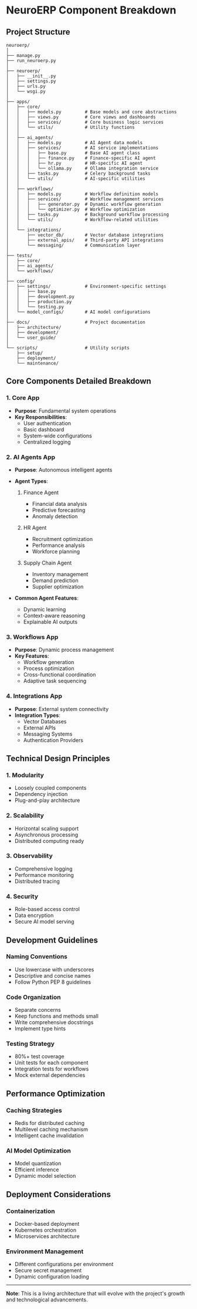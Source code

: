 # NeuroERP Component Breakdown

## Project Structure

```
neuroerp/
│
├── manage.py
├── run_neuroerp.py
│
├── neuroerp/
│   ├── __init__.py
│   ├── settings.py
│   ├── urls.py
│   └── wsgi.py
│
├── apps/
│   ├── core/
│   │   ├── models.py         # Base models and core abstractions
│   │   ├── views.py          # Core views and dashboards
│   │   ├── services/         # Core business logic services
│   │   └── utils/            # Utility functions
│   │
│   ├── ai_agents/
│   │   ├── models.py         # AI Agent data models
│   │   ├── services/         # AI service implementations
│   │   │   ├── base.py       # Base AI agent class
│   │   │   ├── finance.py    # Finance-specific AI agent
│   │   │   ├── hr.py         # HR-specific AI agent
│   │   │   └── ollama.py     # Ollama integration service
│   │   ├── tasks.py          # Celery background tasks
│   │   └── utils/            # AI-specific utilities
│   │
│   ├── workflows/
│   │   ├── models.py         # Workflow definition models
│   │   ├── services/         # Workflow management services
│   │   │   ├── generator.py  # Dynamic workflow generation
│   │   │   └── optimizer.py  # Workflow optimization
│   │   ├── tasks.py          # Background workflow processing
│   │   └── utils/            # Workflow-related utilities
│   │
│   └── integrations/
│       ├── vector_db/        # Vector database integrations
│       ├── external_apis/    # Third-party API integrations
│       └── messaging/        # Communication layer
│
├── tests/
│   ├── core/
│   ├── ai_agents/
│   └── workflows/
│
├── config/
│   ├── settings/             # Environment-specific settings
│   │   ├── base.py
│   │   ├── development.py
│   │   ├── production.py
│   │   └── testing.py
│   └── model_configs/        # AI model configurations
│
├── docs/                     # Project documentation
│   ├── architecture/
│   ├── development/
│   └── user_guide/
│
└── scripts/                  # Utility scripts
    ├── setup/
    ├── deployment/
    └── maintenance/
```

## Core Components Detailed Breakdown

### 1. Core App
- **Purpose**: Fundamental system operations
- **Key Responsibilities**:
  - User authentication
  - Basic dashboard
  - System-wide configurations
  - Centralized logging

### 2. AI Agents App
- **Purpose**: Autonomous intelligent agents
- **Agent Types**:
  1. Finance Agent
     - Financial data analysis
     - Predictive forecasting
     - Anomaly detection
  
  2. HR Agent
     - Recruitment optimization
     - Performance analysis
     - Workforce planning

  3. Supply Chain Agent
     - Inventory management
     - Demand prediction
     - Supplier optimization

- **Common Agent Features**:
  - Dynamic learning
  - Context-aware reasoning
  - Explainable AI outputs

### 3. Workflows App
- **Purpose**: Dynamic process management
- **Key Features**:
  - Workflow generation
  - Process optimization
  - Cross-functional coordination
  - Adaptive task sequencing

### 4. Integrations App
- **Purpose**: External system connectivity
- **Integration Types**:
  - Vector Databases
  - External APIs
  - Messaging Systems
  - Authentication Providers

## Technical Design Principles

### 1. Modularity
- Loosely coupled components
- Dependency injection
- Plug-and-play architecture

### 2. Scalability
- Horizontal scaling support
- Asynchronous processing
- Distributed computing ready

### 3. Observability
- Comprehensive logging
- Performance monitoring
- Distributed tracing

### 4. Security
- Role-based access control
- Data encryption
- Secure AI model serving

## Development Guidelines

### Naming Conventions
- Use lowercase with underscores
- Descriptive and concise names
- Follow Python PEP 8 guidelines

### Code Organization
- Separate concerns
- Keep functions and methods small
- Write comprehensive docstrings
- Implement type hints

### Testing Strategy
- 80%+ test coverage
- Unit tests for each component
- Integration tests for workflows
- Mock external dependencies

## Performance Optimization

### Caching Strategies
- Redis for distributed caching
- Multilevel caching mechanism
- Intelligent cache invalidation

### AI Model Optimization
- Model quantization
- Efficient inference
- Dynamic model selection

## Deployment Considerations

### Containerization
- Docker-based deployment
- Kubernetes orchestration
- Microservices architecture

### Environment Management
- Different configurations per environment
- Secure secret management
- Dynamic configuration loading

---

**Note**: This is a living architecture that will evolve with the project's growth and technological advancements.
